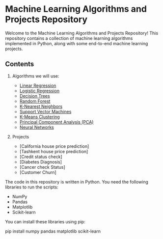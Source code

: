 # Machine Learning Algorithms and Projects Repository

Welcome to the Machine Learning Algorithms and Projects Repository! This repository contains a collection of machine learning algorithms implemented in Python, along with some end-to-end machine learning projects.

## Contents

1. Algorithms we will use:
   - [Linear Regression](algorithms/linear_regression.py)
   - [Logistic Regression](algorithms/logistic_regression.py)
   - [Decision Trees](algorithms/decision_trees.py)
   - [Random Forest](algorithms/random_forest.py)
   - [K-Nearest Neighbors](algorithms/k_nearest_neighbors.py)
   - [Support Vector Machines](algorithms/svm.py)
   - [K-Means Clustering](algorithms/k_means.py)
   - [Principal Component Analysis (PCA)](algorithms/pca.py)
   - [Neural Networks](algorithms/neural_network.py)

2. Projects
   - [California house price prediction]
   - [Tashkent house price prediction]
   - [Credit status check]
   - [Diabetes Diagnosis]
   - [Cancer check Status]
   - [Customer Churn]

The code in this repository is written in Python. You need the following libraries to run the scripts:
- NumPy
- Pandas
- Matplotlib
- Scikit-learn

You can install these libraries using pip:

pip install numpy pandas matplotlib scikit-learn

